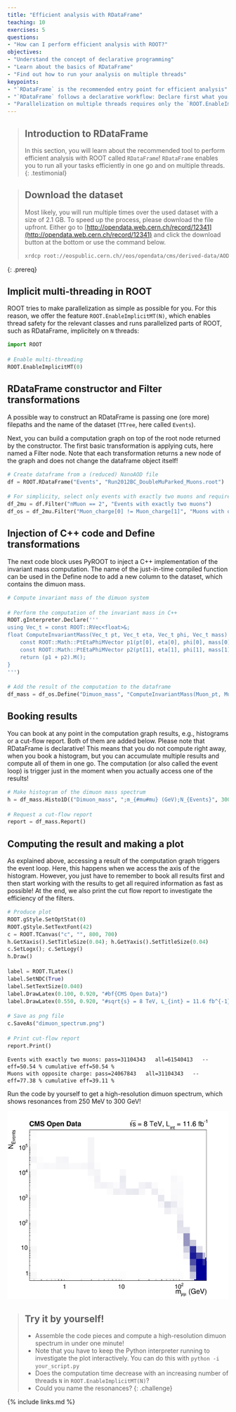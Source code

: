```yaml
---
title: "Efficient analysis with RDataFrame"
teaching: 10
exercises: 5
questions:
- "How can I perform efficient analysis with ROOT?"
objectives:
- "Understand the concept of declarative programming"
- "Learn about the basics of RDataFrame"
- "Find out how to run your analysis on multiple threads"
keypoints:
- "`RDataFrame` is the recommended entry point for efficient analysis"
- "`RDataFrame` follows a declarative workflow: Declare first what you want to do and let ROOT run all of your tasks as efficiently as possible in one go, in parallel!"
- "Parallelization on multiple threads requires only the `ROOT.EnableImplicitMT()` statement"
---
```


> ## Introduction to RDataFrame
> In this section, you will learn about the recommended tool to perform efficient analysis with ROOT called `RDataFrame`! `RDataFrame` enables you to run all your tasks efficiently in one go and on multiple threads.
{: .testimonial}

> ## Download the dataset
> Most likely, you will run multiple times over the used dataset with a size of 2.1 GB. To speed up the process, please download the file upfront. Either go to [http://opendata.web.cern.ch/record/12341](http://opendata.web.cern.ch/record/12341) and click the download button at the bottom or use the command below.
>
> ```bash
> xrdcp root://eospublic.cern.ch//eos/opendata/cms/derived-data/AOD2NanoAODOutreachTool/Run2012BC_DoubleMuParked_Muons.root .
> ```
{: .prereq}

## Implicit multi-threading in ROOT

ROOT tries to make parallelization as simple as possible for you. For this reason, we offer the feature `ROOT.EnableImplicitMT(N)`, which enables thread safety for the relevant classes and runs parallelized parts of ROOT, such as RDataFrame, implicitely on `N` threads:

```python
import ROOT

# Enable multi-threading
ROOT.EnableImplicitMT(0)
```

## RDataFrame constructor and Filter transformations

A possible way to construct an RDataFrame is passing one (ore more) filepaths and the name of the dataset (`TTree`, here called `Events`).

Next, you can build a computation graph on top of the root node returned by the constructor. The first basic transformation is applying cuts, here named a Filter node. Note that each transformation returns a new node of the graph and does not change the dataframe object itself!

```python
# Create dataframe from a (reduced) NanoAOD file
df = ROOT.RDataFrame("Events", "Run2012BC_DoubleMuParked_Muons.root")

# For simplicity, select only events with exactly two muons and require opposite charge
df_2mu = df.Filter("nMuon == 2", "Events with exactly two muons")
df_os = df_2mu.Filter("Muon_charge[0] != Muon_charge[1]", "Muons with opposite charge")
```

## Injection of C++ code and Define transformations

The next code block uses PyROOT to inject a C++ implementation of the invariant mass computation. The name of the just-in-time compiled function can be used in the Define node to add a new column to the dataset, which contains the dimuon mass.

```python
# Compute invariant mass of the dimuon system

# Perform the computation of the invariant mass in C++
ROOT.gInterpreter.Declare('''
using Vec_t = const ROOT::RVec<float>&;
float ComputeInvariantMass(Vec_t pt, Vec_t eta, Vec_t phi, Vec_t mass) {
    const ROOT::Math::PtEtaPhiMVector p1(pt[0], eta[0], phi[0], mass[0]);
    const ROOT::Math::PtEtaPhiMVector p2(pt[1], eta[1], phi[1], mass[1]);
    return (p1 + p2).M();
}
''')

# Add the result of the computation to the dataframe
df_mass = df_os.Define("Dimuon_mass", "ComputeInvariantMass(Muon_pt, Muon_eta, Muon_phi, Muon_mass)")
```

## Booking results

You can book at any point in the computation graph results, e.g., histograms or a cut-flow report. Both of them are added below. Please note that RDataFrame is declarative! This means that you do not compute right away, when you book a histogram, but you can accumulate multiple results and compute all of them in one go. The computation (or also called the event loop) is trigger just in the moment when you actually access one of the results!

```python
# Make histogram of the dimuon mass spectrum
h = df_mass.Histo1D(("Dimuon_mass", ";m_{#mu#mu} (GeV);N_{Events}", 30000, 0.25, 300), "Dimuon_mass")

# Request a cut-flow report
report = df_mass.Report()
```

## Computing the result and making a plot

As explained above, accessing a result of the computation graph triggers the event loop. Here, this happens when we access the axis of the histogram. However, you just have to remember to book all results first and then start working with the results to get all required information as fast as possible! At the end, we also print the cut flow report to investigate the efficiency of the filters.

```python
# Produce plot
ROOT.gStyle.SetOptStat(0)
ROOT.gStyle.SetTextFont(42)
c = ROOT.TCanvas("c", "", 800, 700)
h.GetXaxis().SetTitleSize(0.04); h.GetYaxis().SetTitleSize(0.04)
c.SetLogx(); c.SetLogy()
h.Draw()

label = ROOT.TLatex()
label.SetNDC(True)
label.SetTextSize(0.040)
label.DrawLatex(0.100, 0.920, "#bf{CMS Open Data}")
label.DrawLatex(0.550, 0.920, "#sqrt{s} = 8 TeV, L_{int} = 11.6 fb^{-1}")

# Save as png file
c.SaveAs("dimuon_spectrum.png")

# Print cut-flow report
report.Print()
```

```
Events with exactly two muons: pass=31104343   all=61540413   -- eff=50.54 % cumulative eff=50.54 %
Muons with opposite charge: pass=24067843   all=31104343   -- eff=77.38 % cumulative eff=39.11 %
```

Run the code by yourself to get a high-resolution dimuon spectrum, which shows resonances from 250 MeV to 300 GeV!

![](../fig/dimuon_spectrum.png)

> ## Try it by yourself!
> - Assemble the code pieces and compute a high-resolution dimuon spectrum in under one minute!
> - Note that you have to keep the Python interpreter running to investigate the plot interactively. You can do this with `python -i your_script.py`
> - Does the computation time decrease with an increasing number of threads `N` in `ROOT.EnableImplicitMT(N)`?
> - Could you name the resonances?
{: .challenge}


{% include links.md %}

